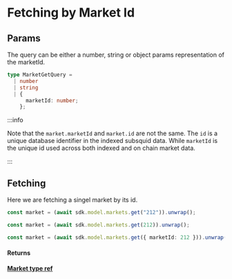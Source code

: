# Fetching by Market Id

## Params

The query can be either a number, string or object params representation of the
marketId.

```ts
type MarketGetQuery =
  | number
  | string
  | {
      marketId: number;
    };
```

:::info

Note that the `market.marketId` and `market.id` are not the same. The `id` is a
unique database identifier in the indexed subsquid data. While `marketId` is the
unique id used across both indexed and on chain market data.

:::

## Fetching

Here we are fetching a singel market by its id.

```ts
const market = (await sdk.model.markets.get("212")).unwrap();
```

```ts
const market = (await sdk.model.markets.get(212)).unwrap();
```

```ts
const market = (await sdk.model.markets.get({ marketId: 212 })).unwrap();
```

#### Returns

**[Market type ref](/docs/build/sdk/v2/reference/market)**
